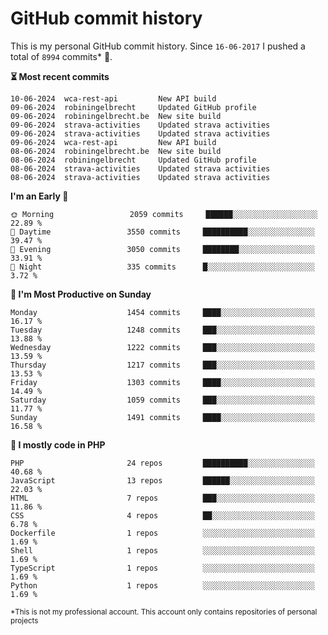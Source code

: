 # GitHub commit history
This is my personal GitHub commit history. Since <!--START_SECTION:first-commit-date-->`16-06-2017`<!--END_SECTION:first-commit-date--> I pushed a total of <!--START_SECTION:total-commit-count-->`8994`<!--END_SECTION:total-commit-count--> commits* 🎉.

<!--START_SECTION:most-recent-commits-->
**⏳ Most recent commits**
                                        
```text
10-06-2024  wca-rest-api         New API build
09-06-2024  robiningelbrecht     Updated GitHub profile
09-06-2024  robiningelbrecht.be  New site build
09-06-2024  strava-activities    Updated strava activities
09-06-2024  strava-activities    Updated strava activities
09-06-2024  wca-rest-api         New API build
08-06-2024  robiningelbrecht.be  New site build
08-06-2024  robiningelbrecht     Updated GitHub profile
08-06-2024  strava-activities    Updated strava activities
08-06-2024  strava-activities    Updated strava activities
```
<!--END_SECTION:most-recent-commits-->  

<!--START_SECTION:commits-per-day-time-->
**I&#039;m an Early 🐤**

```text
🌞 Morning                 2059 commits     ██████░░░░░░░░░░░░░░░░░░░   22.89 %
🌆 Daytime                 3550 commits     ██████████░░░░░░░░░░░░░░░   39.47 %
🌃 Evening                 3050 commits     ████████░░░░░░░░░░░░░░░░░   33.91 %
🌙 Night                   335 commits      █░░░░░░░░░░░░░░░░░░░░░░░░   3.72 %
```
<!--END_SECTION:commits-per-day-time-->  

<!--START_SECTION:commits-per-weekday-->
**📅 I&#039;m Most Productive on Sunday**

```text
Monday                    1454 commits     ████░░░░░░░░░░░░░░░░░░░░░   16.17 %
Tuesday                   1248 commits     ███░░░░░░░░░░░░░░░░░░░░░░   13.88 %
Wednesday                 1222 commits     ███░░░░░░░░░░░░░░░░░░░░░░   13.59 %
Thursday                  1217 commits     ███░░░░░░░░░░░░░░░░░░░░░░   13.53 %
Friday                    1303 commits     ████░░░░░░░░░░░░░░░░░░░░░   14.49 %
Saturday                  1059 commits     ███░░░░░░░░░░░░░░░░░░░░░░   11.77 %
Sunday                    1491 commits     ████░░░░░░░░░░░░░░░░░░░░░   16.58 %
```
<!--END_SECTION:commits-per-weekday-->  

<!--START_SECTION:repos-per-language-->
**💬 I mostly code in PHP**

```text
PHP                       24 repos         ██████████░░░░░░░░░░░░░░░   40.68 %
JavaScript                13 repos         ██████░░░░░░░░░░░░░░░░░░░   22.03 %
HTML                      7 repos          ███░░░░░░░░░░░░░░░░░░░░░░   11.86 %
CSS                       4 repos          ██░░░░░░░░░░░░░░░░░░░░░░░   6.78 %
Dockerfile                1 repos          ░░░░░░░░░░░░░░░░░░░░░░░░░   1.69 %
Shell                     1 repos          ░░░░░░░░░░░░░░░░░░░░░░░░░   1.69 %
TypeScript                1 repos          ░░░░░░░░░░░░░░░░░░░░░░░░░   1.69 %
Python                    1 repos          ░░░░░░░░░░░░░░░░░░░░░░░░░   1.69 %
```
<!--END_SECTION:repos-per-language-->  

<sub>*This is not my professional account. This account only contains repositories of personal projects</sub>
